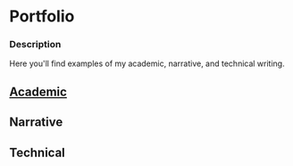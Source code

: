 # Portfolio
### Description

Here you'll find examples of my academic, narrative, and technical writing.

## [Academic](academic.md)

## Narrative

## Technical
